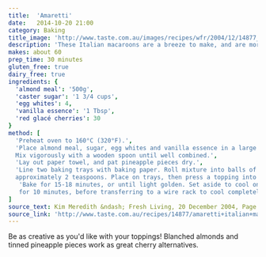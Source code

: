 ```yaml
---
title:  'Amaretti'
date:   2014-10-20 21:00
category: Baking
title_image: 'http://www.taste.com.au/images/recipes/wfr/2004/12/14877_l.jpg'
description: 'These Italian macaroons are a breeze to make, and are more filling than average cookie.'
makes: about 60
prep_time: 30 minutes
gluten_free: true
dairy_free: true
ingredients: {
  'almond meal': '500g',
  'caster sugar': '1 3/4 cups',
  'egg whites': 4,
  'vanilla essence': '1 Tbsp',
  'red glacé cherries': 30
}
method: [
  'Preheat oven to 160°C (320°F).',
  'Place almond meal, sugar, egg whites and vanilla essence in a large bowl.
  Mix vigorously with a wooden spoon until well combined.',
  'Lay out paper towel, and pat pineapple pieces dry.',
  'Line two baking trays with baking paper. Roll mixture into balls of
  approximately 2 teaspoons. Place on trays, then press a topping into each.',
   'Bake for 15-18 minutes, or until light golden. Set aside to cool on trays
   for 10 minutes, before transferring to a wire rack to cool completely.'
]
source_text: Kim Meredith &ndash; Fresh Living, 20 December 2004, Page 46
source_link: 'http://www.taste.com.au/recipes/14877/amaretti+italian+macaroons'
---
```

Be as creative as you'd like with your toppings! Blanched almonds and
tinned pineapple pieces work as great cherry alternatives.

